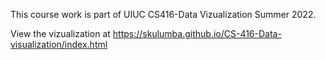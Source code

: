 This course work is part of UIUC CS416-Data Vizualization Summer 2022. 

View the vizualization at https://skulumba.github.io/CS-416-Data-visualization/index.html
